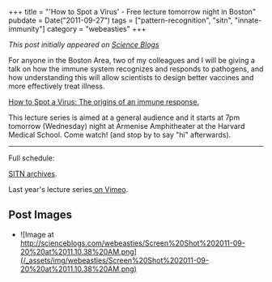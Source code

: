 +++
title = "'How to Spot a Virus' - Free lecture tomorrow night in Boston"
pubdate = Date("2011-09-27")
tags = ["pattern-recognition", "sitn", "innate-immunity"]
category = "webeasties"
+++

_This post initially appeared on [Science Blogs](http://scienceblogs.com/webeasties)_

For anyone in the Boston Area, two of my colleagues and I will be giving a talk on how the immune system recognizes and responds to pathogens, and how understanding this will allow scientists to design better vaccines and more effectively treat illness.

[How to Spot a Virus: The origins of an immune response.](https://sitn.hms.harvard.edu/sitn-seminars/)

This lecture series is aimed at a general audience and it starts at 7pm tomorrow (Wednesday) night at Armenise Amphitheater at the Harvard Medical School. Come watch! (and stop by to say "hi" afterwards).

----

Full schedule:

[SITN archives](https://sitn.hms.harvard.edu/sitnflash_wp/seminar-archive-2011/).

Last year's lecture series[ on Vimeo](http://vimeo.com/sitn/videos).

      
  

 ## Post Images

- ![Image at http://scienceblogs.com/webeasties/Screen%20Shot%202011-09-20%20at%2011.10.38%20AM.png](/_assets/img/webeasties/Screen%20Shot%202011-09-20%20at%2011.10.38%20AM.png)


